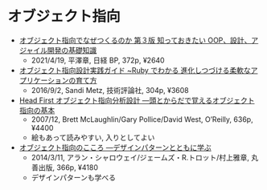 # オブジェクト指向

- [オブジェクト指向でなぜつくるのか 第３版 知っておきたい OOP、設計、アジャイル開発の基礎知識](https://bookplus.nikkei.com/atcl/catalog/21/S00180/)
  - 2021/4/19, 平澤章, 日経 BP, 372p, ¥2640
- [オブジェクト指向設計実践ガイド ~Ruby でわかる 進化しつづける柔軟なアプリケーションの育て方](https://gihyo.jp/book/2016/978-4-7741-8361-9)
  - 2016/9/2, Sandi Metz, 技術評論社, 304p, ¥3608
- [Head First オブジェクト指向分析設計 ―頭とからだで覚えるオブジェクト指向の基本](https://www.oreilly.co.jp/books/9784873113494/)
  - 2007/12, Brett McLaughlin/Gary Pollice/David West, O’Reilly, 636p, ¥4400
  - 絵もあって読みやすい, 入りとしてよい
- [オブジェクト指向のこころ ―デザインパターンとともに学ぶ](https://www.maruzenjunkudo.co.jp/products/9784621066041?srsltid=AfmBOorE9_kRjGxFfUTFePgRPt6v7wteOJ7AcNbPNajnuk8dv2cb7Rco)
  - 2014/3/11, アラン・シャロウェイ/ジェームズ・R.トロット/村上雅章, 丸善出版, 366p, ¥4180
  - デザインパターンも学べる
